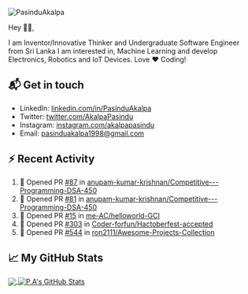 ![PasinduAkalpa](https://res.cloudinary.com/pasindua/image/upload/r_11/v1624278078/banner_1500x500_xjbxmk.png)

<!-- [![GitHub Views](https://komarev.com/ghpvc/?username=pAkalpa&color=FAC151)] -->

Hey 👋🏻,

I am Inventor/Innovative Thinker and Undergraduate Software Engineer from Sri Lanka
I am interested in, Machine Learning and develop Electronics, Robotics and IoT Devices. Love :heart: Coding!

## 📬 Get in touch

- LinkedIn: [linkedin.com/in/PasinduAkalpa][1]
- Twitter: [twitter.com/AkalpaPasindu][2]
- Instagram: [instagram.com/akalpapasindu][3]
- Email: pasinduakalpa1998@gmail.com

## :zap: Recent Activity
<!--START_SECTION:activity-->
1. 💪 Opened PR [#87](https://github.com/anupam-kumar-krishnan/Competitive---Programming-DSA-450/pull/87) in [anupam-kumar-krishnan/Competitive---Programming-DSA-450](https://github.com/anupam-kumar-krishnan/Competitive---Programming-DSA-450)
2. 💪 Opened PR [#81](https://github.com/anupam-kumar-krishnan/Competitive---Programming-DSA-450/pull/81) in [anupam-kumar-krishnan/Competitive---Programming-DSA-450](https://github.com/anupam-kumar-krishnan/Competitive---Programming-DSA-450)
3. 💪 Opened PR [#15](https://github.com/me-AC/helloworld-GCI/pull/15) in [me-AC/helloworld-GCI](https://github.com/me-AC/helloworld-GCI)
4. 💪 Opened PR [#303](https://github.com/Coder-forfun/Hactoberfest-accepted/pull/303) in [Coder-forfun/Hactoberfest-accepted](https://github.com/Coder-forfun/Hactoberfest-accepted)
5. 💪 Opened PR [#544](https://github.com/ron2111/Awesome-Projects-Collection/pull/544) in [ron2111/Awesome-Projects-Collection](https://github.com/ron2111/Awesome-Projects-Collection)
<!--END_SECTION:activity-->

## &#x1f4c8; My GitHub Stats

<a href="https://github.com/pAkalpa/pAkalpa">
	<img align="center" src="https://github-readme-stats.vercel.app/api/top-langs/?username=pAkalpa&theme=jolly&langs_count=5" />
</a>

<a href="https://github.com/pAkalpa/pAkalpa">
	<img align="center" src="https://github-readme-stats.vercel.app/api?username=pAkalpa&theme=jolly&show_icons=true&line_height=27&count_private=true" alt="P.A's GitHub Stats" />
</a>
<!-- [![Top Langs](https://github-readme-stats.vercel.app/api/top-langs/?username=pAkalpa&langs_count=5)](https://github.com/pAkalpa/github-readme-stats)
![P.A's GitHub stats](https://github-readme-stats.vercel.app/api?username=pAkalpa&theme=jolly&show_icons=true) -->

[1]:https://www.linkedin.com/in/pasindu-akalpa-1043b1192
[2]:https://www.twitter.com/intent/follow?screen_name=AkalpaPasindu
[3]:https://www.instagram.com/akalpapasindu